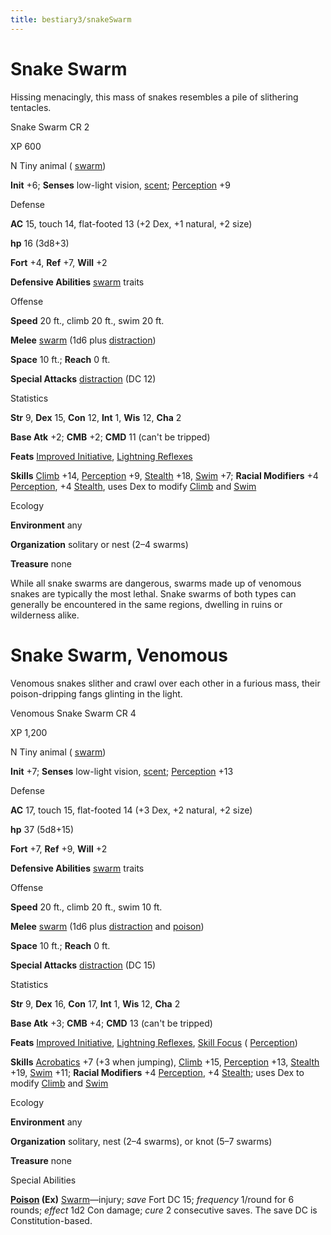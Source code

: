 ```yaml
---
title: bestiary3/snakeSwarm
---
```

# Snake Swarm

Hissing menacingly, this mass of snakes resembles a pile of slithering tentacles.

Snake Swarm CR 2

XP 600

N Tiny animal ( [swarm](monster_dir/creatureTypes#_swarm-subtype))

**Init** +6; **Senses** low-light vision, [scent](monsters/universalMonsterRules#_scent); [Perception](skill_dir/perception#_perception) +9

Defense

**AC** 15, touch 14, flat-footed 13 (+2 Dex, +1 natural, +2 size)

**hp** 16 (3d8+3)

**Fort** +4, **Ref** +7, **Will** +2

**Defensive Abilities** [swarm](monsters/creatureTypes#_swarm-subtype) traits

Offense

**Speed** 20 ft., climb 20 ft., swim 20 ft.

**Melee** [swarm](monster_dir/creatureTypes#_swarm-subtype) (1d6 plus [distraction](monsters/universalMonsterRules#_distraction))

**Space** 10 ft.; **Reach** 0 ft.

**Special Attacks** [distraction](monster_dir/universalMonsterRules#_distraction) (DC 12)

Statistics

**Str** 9, **Dex** 15, **Con** 12, **Int** 1, **Wis** 12, **Cha** 2

**Base Atk** +2; **CMB** +2; **CMD** 11 (can't be tripped)

**Feats** [Improved Initiative](feats#_improved-initiative), [Lightning Reflexes](feats#_lightning-reflexes)

**Skills** [Climb](skills/climb#_climb) +14, [Perception](skill_dir/perception#_perception) +9, [Stealth](skills/stealth#_stealth) +18, [Swim](skill_dir/swim#_swim) +7; **Racial Modifiers** +4 [Perception](skills/perception#_perception), +4 [Stealth](skill_dir/stealth#_stealth), uses Dex to modify [Climb](skills/climb#_climb) and [Swim](skill_dir/swim#_swim)

Ecology

**Environment** any

**Organization** solitary or nest (2–4 swarms)

**Treasure** none

While all snake swarms are dangerous, swarms made up of venomous snakes are typically the most lethal. Snake swarms of both types can generally be encountered in the same regions, dwelling in ruins or wilderness alike.

# Snake Swarm, Venomous

Venomous snakes slither and crawl over each other in a furious mass, their poison-dripping fangs glinting in the light.

Venomous Snake Swarm CR 4

XP 1,200

N Tiny animal ( [swarm](monsters/creatureTypes#_swarm-subtype))

**Init** +7; **Senses** low-light vision, [scent](monster_dir/universalMonsterRules#_scent); [Perception](skills/perception#_perception) +13

Defense

**AC** 17, touch 15, flat-footed 14 (+3 Dex, +2 natural, +2 size)

**hp** 37 (5d8+15)

**Fort** +7, **Ref** +9, **Will** +2

**Defensive Abilities** [swarm](monster_dir/creatureTypes#_swarm-subtype) traits

Offense

**Speed** 20 ft., climb 20 ft., swim 10 ft.

**Melee** [swarm](monsters/creatureTypes#_swarm-subtype) (1d6 plus [distraction](monster_dir/universalMonsterRules#_distraction) and [poison](monsters/universalMonsterRules#_poison-(ex-or-su)))

**Space** 10 ft.; **Reach** 0 ft.

**Special Attacks** [distraction](monster_dir/universalMonsterRules#_distraction) (DC 15)

Statistics

**Str** 9, **Dex** 16, **Con** 17, **Int** 1, **Wis** 12, **Cha** 2

**Base Atk** +3; **CMB** +4; **CMD** 13 (can't be tripped)

**Feats** [Improved Initiative](feats#_improved-initiative), [Lightning Reflexes](feats#_lightning-reflexes), [Skill Focus](feats#_skill-focus) ( [Perception](skills/perception#_perception))

**Skills** [Acrobatics](skill_dir/acrobatics#_acrobatics) +7 (+3 when jumping), [Climb](skills/climb#_climb) +15, [Perception](skill_dir/perception#_perception) +13, [Stealth](skills/stealth#_stealth) +19, [Swim](skill_dir/swim#_swim) +11; **Racial Modifiers** +4 [Perception](skills/perception#_perception), +4 [Stealth](skill_dir/stealth#_stealth); uses Dex to modify [Climb](skills/climb#_climb) and [Swim](skill_dir/swim#_swim)

Ecology

**Environment** any

**Organization** solitary, nest (2–4 swarms), or knot (5–7 swarms)

**Treasure** none

Special Abilities

**[Poison](monsters/universalMonsterRules#_poison-(ex-or-su)) (Ex)** [Swarm](monster_dir/creatureTypes#_swarm-subtype)—injury; _save_ Fort DC 15; _frequency_ 1/round for 6 rounds; _effect_ 1d2 Con damage; _cure_ 2 consecutive saves. The save DC is Constitution-based.

